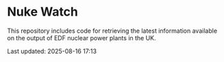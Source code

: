# Nuke Watch

This repository includes code for retrieving the latest information available on the output of EDF nuclear power plants in the UK.

Last updated: 2025-08-16 17:13